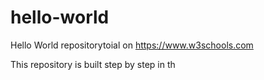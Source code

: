 # hello-world
Hello World repositorytoial on https://www.w3schools.com

This repository is built step by step in th